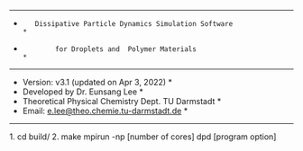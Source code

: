 ***************************************************************************
*        Dissipative Particle Dynamics Simulation Software                * 
*             for Droplets and  Polymer Materials                         * 
***************************************************************************
* Version: v3.1 (updated on Apr 3, 2022)                                  *
* Developed by Dr. Eunsang Lee                                            *
* Theoretical Physical Chemistry Dept. TU Darmstadt                       *
* Email: e.lee@theo.chemie.tu-darmstadt.de                                *
***************************************************************************


<Installation>
1. cd build/
2. make


<Usage>
mpirun -np [number of cores] dpd [program option]
